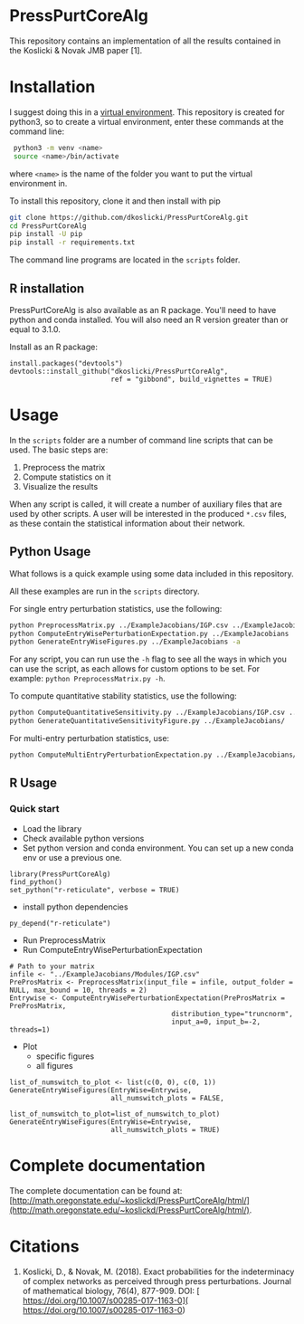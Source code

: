 # PressPurtCoreAlg
This repository contains an implementation of all the results contained in the Koslicki &amp; Novak JMB paper [1].

# Installation
I suggest doing this in a [virtual environment](https://docs.python.org/3/library/venv.html). This repository is created for python3, so to create a virtual environment, enter these commands at the command line:

```bash
 python3 -m venv <name>
 source <name>/bin/activate
```
where ``<name>`` is the name of the folder you want to put the virtual environment in.

To install this repository, clone it and then install with pip
```bash
git clone https://github.com/dkoslicki/PressPurtCoreAlg.git
cd PressPurtCoreAlg
pip install -U pip
pip install -r requirements.txt
```
The command line programs are located in the ``scripts`` folder.

## R installation

PressPurtCoreAlg is also available as an R package. You'll need to have python and conda installed.
You will also need an R version greater than or equal to 3.1.0.

Install as an R package:

```
install.packages("devtools")
devtools::install_github("dkoslicki/PressPurtCoreAlg", 
                         ref = "gibbond", build_vignettes = TRUE)
```

# Usage
In the ``scripts`` folder are a number of command line scripts that can be used.
The basic steps are:
1. Preprocess the matrix 
2. Compute statistics on it 
3. Visualize the results 

When any script is called, it will create a number of auxiliary files that are used by other scripts.
A user will be interested in the produced ``*.csv`` files, as these contain the statistical information about their network.


##  Python Usage
What follows is a quick example using some data included in this repository.

All these examples are run in the `scripts` directory.

For single entry perturbation statistics, use the following:
```bash
python PreprocessMatrix.py ../ExampleJacobians/IGP.csv ../ExampleJacobians
python ComputeEntryWisePerturbationExpectation.py ../ExampleJacobians
python GenerateEntryWiseFigures.py ../ExampleJacobians -a
```
For any script, you can run use the ``-h`` flag to see all the ways in which you can use the script, as each allows for custom options to be set. 
For example: ``python PreprocessMatrix.py -h``.

To compute quantitative stability statistics, use the following:
```bash
python ComputeQuantitativeSensitivity.py ../ExampleJacobians/IGP.csv ../ExampleJacobians/
python GenerateQuantitativeSensitivityFigure.py ../ExampleJacobians/
```

For multi-entry perturbation statistics, use:
```bash
python ComputeMultiEntryPerturbationExpectation.py ../ExampleJacobians/IGP.csv 
```

## R Usage

### Quick start

* Load the library
* Check available python versions
* Set python version and conda environment. You can set up a new conda env or use a previous one.

```
library(PressPurtCoreAlg)
find_python()
set_python("r-reticulate", verbose = TRUE)
```

* install python dependencies

```
py_depend("r-reticulate")
```

* Run PreprocessMatrix
* Run ComputeEntryWisePerturbationExpectation


```
# Path to your matrix
infile <- "../ExampleJacobians/Modules/IGP.csv"
PreProsMatrix <- PreprocessMatrix(input_file = infile, output_folder = NULL, max_bound = 10, threads = 2)
Entrywise <- ComputeEntryWisePerturbationExpectation(PreProsMatrix = PreProsMatrix, 
                                        distribution_type="truncnorm", 
                                        input_a=0, input_b=-2, threads=1)
```

* Plot
    * specific figures
    * all figures

```
list_of_numswitch_to_plot <- list(c(0, 0), c(0, 1))
GenerateEntryWiseFigures(EntryWise=Entrywise, 
                         all_numswitch_plots = FALSE, 
                         list_of_numswitch_to_plot=list_of_numswitch_to_plot)
GenerateEntryWiseFigures(EntryWise=Entrywise, 
                         all_numswitch_plots = TRUE)
```


# Complete documentation
The complete documentation can be found at: [http://math.oregonstate.edu/~koslickd/PressPurtCoreAlg/html/](http://math.oregonstate.edu/~koslickd/PressPurtCoreAlg/html/).

# Citations
1. Koslicki, D., & Novak, M. (2018). Exact probabilities for the indeterminacy of complex networks as perceived through press perturbations. Journal of mathematical biology, 76(4), 877-909. DOI: [ https://doi.org/10.1007/s00285-017-1163-0]( https://doi.org/10.1007/s00285-017-1163-0)